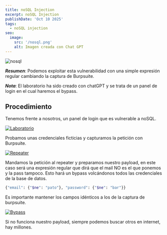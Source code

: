 ```yaml
---
title: noSQL Injection
excerpt: noSQL Injection
publishDate: 'Oct 10 2025'
tags:
  - noSQL injection
seo:
  image:
    src: '/nosql.png'
    alt: Imagen creada con Chat GPT
---
```


![nosql](/nosql.png)

***Resumen***: Podemos exploitar esta vulnerabilidad con una simple expresión regular cambiando la captura de Burpsuite.

***Nota***: El laboratorio ha sido creado con chatGPT y se trata de un panel de login en el cual haremos el bypass.

## Procedimiento

Tenemos frente a nosotros, un panel de login que es vulnerable a noSQL. 

[![Laboratorio](/laboratorio_nosql.png)](/laboratorio_nosql.png)

Probamos unas credenciales ficticias y capturamos la petición con Burpsuite.

[![Repeater](/repeater_nosql.png)](/repeater_nosql.png)

Mandamos la petición al repeater y preparamos nuestro payload, en este caso será una expresión regular que dirá que el mail NO es el que ponemos y la pass tampoco. Esto hará un bypass volcándonos todos las credenciales de la base de datos.

```bash
{"email": {"$ne": "pato"}, "password": {"$ne": "bar"}}
````
Es importante mantener los campos idénticos a los de la captura de burpsuite.

[![Bypass](/bypass_nosql.png)](/bypass_nosql.png)

Si no funciona nuestro payload, siempre podemos buscar otros en internet, hay millones.